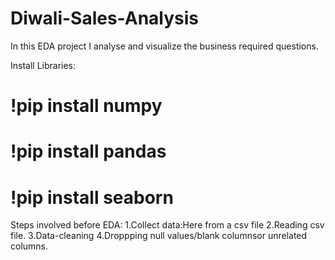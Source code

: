 # Diwali-Sales-Analysis
In this EDA project I analyse and visualize the business required questions.

Install Libraries:

 # !pip install numpy                          
 # !pip install pandas                        
 # !pip install seaborn


 Steps involved before EDA:
 1.Collect data:Here from a csv file 
 2.Reading csv file.
 3.Data-cleaning
 4.Droppping null values/blank columnsor unrelated columns.
